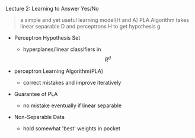 Lecture 2: Learning to Answer Yes\/No

> a simple and yet useful learning model(H and A)
> PLA Algorithm takes linear separable D and perceptrons H to get hypothesis g

* Perceptron Hypothesis Set

  * hyperplanes/linear classifiers in $$R^d$$

* perceptron Learning Algorithm\(PLA\)

  * correct mistakes and improve iteratively

* Guarantee of PLA

  * no mistake eventually if linear separable

* Non-Separable Data
  * hold somewhat 'best' weights in pocket



